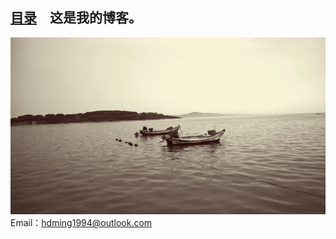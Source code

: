 <link rel="shortcut icon" href="favicon.ico" type="image/x-icon" />
<link rel="bookmark"      href="favicon.ico" type="image/x-icon"/>
<link rel="icon"          href="favicon.ico" type="image/x-icon"/>
<!-- 这是主页文件 -->

## [目录](catalogue.md)　这是我的博客。  

![](images/Sea.webp)  
Email：hdming1994@outlook.com